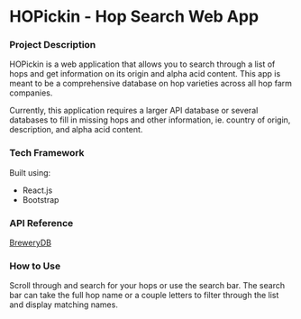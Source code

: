 # HOPickin - Hop Search Web App

<!-- > > > > > > > 4a4a61fc1a33d09a946dde03bfa8427608e6edeb -->

### Project Description

HOPickin is a web application that allows you to search through a list of hops and get information on its origin and alpha acid content.
This app is meant to be a comprehensive database on hop varieties across all hop farm companies.

Currently, this application requires a larger API database or several databases to fill in missing hops and other information, ie. country of origin, description, and alpha acid content.

### Tech Framework

Built using:

- React.js
- Bootstrap

### API Reference

[BreweryDB](https://sandbox-api.brewerydb.com/v2/)

### How to Use

Scroll through and search for your hops or use the search bar. The search bar can take the full hop name or a couple letters to filter through the list and display matching names.
